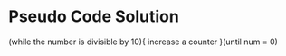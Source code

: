 # Pseudo Code Solution
(while the number is divisible by 10){
    increase a counter
}(until num = 0)